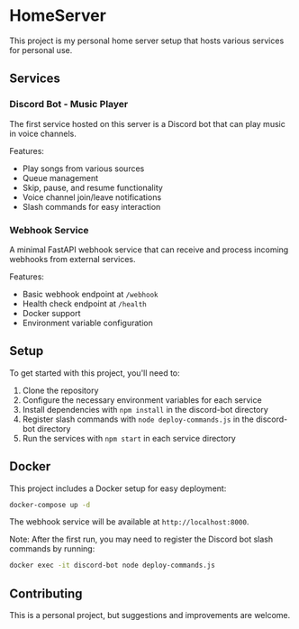 # HomeServer

This project is my personal home server setup that hosts various services for personal use.

## Services

### Discord Bot - Music Player

The first service hosted on this server is a Discord bot that can play music in voice channels. 

Features:
- Play songs from various sources
- Queue management
- Skip, pause, and resume functionality
- Voice channel join/leave notifications
- Slash commands for easy interaction

### Webhook Service

A minimal FastAPI webhook service that can receive and process incoming webhooks from external services.

Features:
- Basic webhook endpoint at `/webhook`
- Health check endpoint at `/health`
- Docker support
- Environment variable configuration

## Setup

To get started with this project, you'll need to:

1. Clone the repository
2. Configure the necessary environment variables for each service
3. Install dependencies with `npm install` in the discord-bot directory
4. Register slash commands with `node deploy-commands.js` in the discord-bot directory
5. Run the services with `npm start` in each service directory

## Docker

This project includes a Docker setup for easy deployment:

```bash
docker-compose up -d
```

The webhook service will be available at `http://localhost:8000`.

Note: After the first run, you may need to register the Discord bot slash commands by running:
```bash
docker exec -it discord-bot node deploy-commands.js
```

## Contributing

This is a personal project, but suggestions and improvements are welcome.